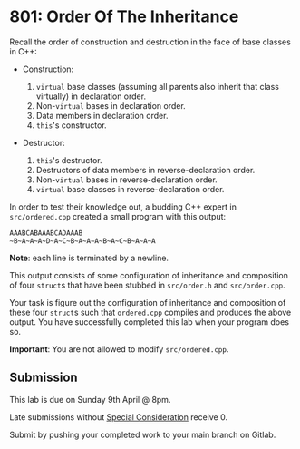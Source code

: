 # 801: Order Of The Inheritance

Recall the order of construction and destruction in the face of base classes in C++:
* Construction:
    1. `virtual` base classes (assuming all parents also inherit that class virtually) in declaration order.
    2. Non-`virtual` bases in declaration order.
    3. Data members in declaration order.
    4. `this`'s constructor.

* Destructor:
    1. `this`'s destructor.
    2. Destructors of data members in reverse-declaration order.
    3. Non-`virtual` bases in reverse-declaration order.
    4. `virtual` base classes in reverse-declaration order.

In order to test their knowledge out, a budding C++ expert in `src/ordered.cpp` created a small program with this output:
```text
AAABCABAAABCADAAAB
~B~A~A~A~D~A~C~B~A~A~A~B~A~C~B~A~A~A
```
**Note**: each line is terminated by a newline.

This output consists of some configuration of inheritance and composition of four `struct`s that have been stubbed in `src/order.h` and `src/order.cpp`.

Your task is figure out the configuration of inheritance and composition of these four `struct`s such that `ordered.cpp` compiles and produces the above output. You have successfully completed this lab when your program does so.

**Important**: You are not allowed to modify `src/ordered.cpp`.

## Submission

This lab is due on Sunday 9th April @ 8pm.

Late submissions without [Special Consideration](https://www.student.unsw.edu.au/special-consideration) receive 0.

Submit by pushing your completed work to your main branch on Gitlab.
